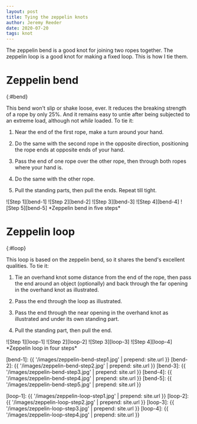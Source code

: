 ```yaml
---
layout: post
title: Tying the zeppelin knots
author: Jeremy Reeder
date: 2020-07-20
tags: knot
---
```


The zeppelin bend is a good knot for joining two ropes together. The zeppelin
loop is a good knot for making a fixed loop. This is how I tie them.

# Zeppelin bend
{:#bend}

This bend won't slip or shake loose, ever. It reduces the breaking strength of
a rope by only 25%. And it remains easy to untie after being subjected to an
extreme load, although not _while_ loaded. To tie it:

1. Near the end of the first rope, make a turn around your hand.

2. Do the same with the second rope in the opposite direction, positioning the
rope ends at opposite ends of your hand.

3. Pass the end of one rope over the other rope, then through both ropes where
your hand is.

4. Do the same with the other rope.

5. Pull the standing parts, then pull the ends. Repeat till tight.

<div class="gallery" markdown="1">
![Step 1][bend-1]
![Step 2][bend-2]
![Step 3][bend-3]
![Step 4][bend-4]
![Step 5][bend-5]
*Zeppelin bend in five steps*
</div>


# Zeppelin loop
{:#loop}

This loop is based on the zeppelin bend, so it shares the bend's excellent
qualities. To tie it:

1. Tie an overhand knot some distance from the end of the rope, then pass the
end around an object (optionally) and back through the far opening in the
overhand knot as illustrated.

2. Pass the end through the loop as illustrated.

3. Pass the end through the near opening in the overhand knot as illustrated
and under its own standing part.

4. Pull the standing part, then pull the end.

<div class="gallery" markdown="1">
![Step 1][loop-1]
![Step 2][loop-2]
![Step 3][loop-3]
![Step 4][loop-4]
*Zeppelin loop in four steps*
</div>



[bend-1]: {{ '/images/zeppelin-bend-step1.jpg' | prepend: site.url }}
[bend-2]: {{ '/images/zeppelin-bend-step2.jpg' | prepend: site.url }}
[bend-3]: {{ '/images/zeppelin-bend-step3.jpg' | prepend: site.url }}
[bend-4]: {{ '/images/zeppelin-bend-step4.jpg' | prepend: site.url }}
[bend-5]: {{ '/images/zeppelin-bend-step5.jpg' | prepend: site.url }}

[loop-1]: {{ '/images/zeppelin-loop-step1.jpg' | prepend: site.url }}
[loop-2]: {{ '/images/zeppelin-loop-step2.jpg' | prepend: site.url }}
[loop-3]: {{ '/images/zeppelin-loop-step3.jpg' | prepend: site.url }}
[loop-4]: {{ '/images/zeppelin-loop-step4.jpg' | prepend: site.url }}
